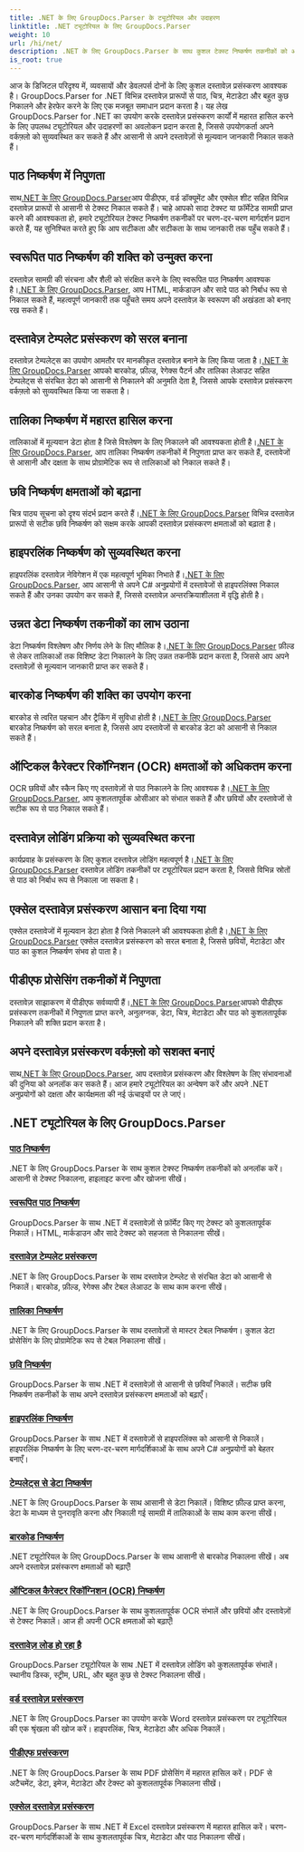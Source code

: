```yaml
---
title: .NET के लिए GroupDocs.Parser के ट्यूटोरियल और उदाहरण
linktitle: .NET ट्यूटोरियल के लिए GroupDocs.Parser
weight: 10
url: /hi/net/
description: .NET के लिए GroupDocs.Parser के साथ कुशल टेक्स्ट निष्कर्षण तकनीकों को अनलॉक करें। बेहतर दस्तावेज़ प्रसंस्करण के लिए टेक्स्ट को सहजता से निकालें, हाइलाइट करें और खोजें।
is_root: true
---
```

आज के डिजिटल परिदृश्य में, व्यवसायों और डेवलपर्स दोनों के लिए कुशल दस्तावेज़ प्रसंस्करण आवश्यक है। GroupDocs.Parser for .NET विभिन्न दस्तावेज़ प्रारूपों से पाठ, चित्र, मेटाडेटा और बहुत कुछ निकालने और हेरफेर करने के लिए एक मजबूत समाधान प्रदान करता है। यह लेख GroupDocs.Parser for .NET का उपयोग करके दस्तावेज़ प्रसंस्करण कार्यों में महारत हासिल करने के लिए उपलब्ध ट्यूटोरियल और उदाहरणों का अवलोकन प्रदान करता है, जिससे उपयोगकर्ता अपने वर्कफ़्लो को सुव्यवस्थित कर सकते हैं और आसानी से अपने दस्तावेज़ों से मूल्यवान जानकारी निकाल सकते हैं।

## पाठ निष्कर्षण में निपुणता
 साथ[.NET के लिए GroupDocs.Parser](./text-extraction/)आप पीडीएफ, वर्ड डॉक्यूमेंट और एक्सेल शीट सहित विभिन्न दस्तावेज़ प्रारूपों से आसानी से टेक्स्ट निकाल सकते हैं। चाहे आपको सादा टेक्स्ट या फ़ॉर्मेटेड सामग्री प्राप्त करने की आवश्यकता हो, हमारे ट्यूटोरियल टेक्स्ट निष्कर्षण तकनीकों पर चरण-दर-चरण मार्गदर्शन प्रदान करते हैं, यह सुनिश्चित करते हुए कि आप सटीकता और सटीकता के साथ जानकारी तक पहुँच सकते हैं।

## स्वरूपित पाठ निष्कर्षण की शक्ति को उन्मुक्त करना
 दस्तावेज़ सामग्री की संरचना और शैली को संरक्षित करने के लिए स्वरूपित पाठ निष्कर्षण आवश्यक है।[.NET के लिए GroupDocs.Parser](./formatted-text-extraction/), आप HTML, मार्कडाउन और सादे पाठ को निर्बाध रूप से निकाल सकते हैं, महत्वपूर्ण जानकारी तक पहुँचते समय अपने दस्तावेज़ के स्वरूपण की अखंडता को बनाए रख सकते हैं।

## दस्तावेज़ टेम्पलेट प्रसंस्करण को सरल बनाना
 दस्तावेज़ टेम्पलेट्स का उपयोग आमतौर पर मानकीकृत दस्तावेज़ बनाने के लिए किया जाता है।[.NET के लिए GroupDocs.Parser](./document-template-processing/) आपको बारकोड, फ़ील्ड, रेगेक्स पैटर्न और तालिका लेआउट सहित टेम्पलेट्स से संरचित डेटा को आसानी से निकालने की अनुमति देता है, जिससे आपके दस्तावेज़ प्रसंस्करण वर्कफ़्लो को सुव्यवस्थित किया जा सकता है।

## तालिका निष्कर्षण में महारत हासिल करना
तालिकाओं में मूल्यवान डेटा होता है जिसे विश्लेषण के लिए निकालने की आवश्यकता होती है।[.NET के लिए GroupDocs.Parser](./table-extraction/), आप तालिका निष्कर्षण तकनीकों में निपुणता प्राप्त कर सकते हैं, दस्तावेजों से आसानी और दक्षता के साथ प्रोग्रामेटिक रूप से तालिकाओं को निकाल सकते हैं।

## छवि निष्कर्षण क्षमताओं को बढ़ाना
 चित्र पाठ्य सूचना को दृश्य संदर्भ प्रदान करते हैं।[.NET के लिए GroupDocs.Parser](./image-extraction/) विभिन्न दस्तावेज़ प्रारूपों से सटीक छवि निष्कर्षण को सक्षम करके आपकी दस्तावेज़ प्रसंस्करण क्षमताओं को बढ़ाता है।

## हाइपरलिंक निष्कर्षण को सुव्यवस्थित करना
 हाइपरलिंक दस्तावेज़ नेविगेशन में एक महत्वपूर्ण भूमिका निभाते हैं।[.NET के लिए GroupDocs.Parser](./hyperlink-extraction/), आप आसानी से अपने C# अनुप्रयोगों में दस्तावेजों से हाइपरलिंक्स निकाल सकते हैं और उनका उपयोग कर सकते हैं, जिससे दस्तावेज़ अन्तरक्रियाशीलता में वृद्धि होती है।

## उन्नत डेटा निष्कर्षण तकनीकों का लाभ उठाना
 डेटा निष्कर्षण विश्लेषण और निर्णय लेने के लिए मौलिक है।[.NET के लिए GroupDocs.Parser](./data-extraction-from-templates/) फ़ील्ड से लेकर तालिकाओं तक विशिष्ट डेटा निकालने के लिए उन्नत तकनीकें प्रदान करता है, जिससे आप अपने दस्तावेज़ों से मूल्यवान जानकारी प्राप्त कर सकते हैं।

## बारकोड निष्कर्षण की शक्ति का उपयोग करना
बारकोड से त्वरित पहचान और ट्रैकिंग में सुविधा होती है।[.NET के लिए GroupDocs.Parser](./barcode-extraction/) बारकोड निष्कर्षण को सरल बनाता है, जिससे आप दस्तावेजों से बारकोड डेटा को आसानी से निकाल सकते हैं।

## ऑप्टिकल कैरेक्टर रिकॉग्निशन (OCR) क्षमताओं को अधिकतम करना
 OCR छवियों और स्कैन किए गए दस्तावेज़ों से पाठ निकालने के लिए आवश्यक है।[.NET के लिए GroupDocs.Parser](./ocr-extraction/), आप कुशलतापूर्वक ओसीआर को संभाल सकते हैं और छवियों और दस्तावेजों से सटीक रूप से पाठ निकाल सकते हैं।

## दस्तावेज़ लोडिंग प्रक्रिया को सुव्यवस्थित करना
 कार्यप्रवाह के प्रसंस्करण के लिए कुशल दस्तावेज़ लोडिंग महत्वपूर्ण है।[.NET के लिए GroupDocs.Parser](./document-loading/) दस्तावेज़ लोडिंग तकनीकों पर ट्यूटोरियल प्रदान करता है, जिससे विभिन्न स्रोतों से पाठ को निर्बाध रूप से निकाला जा सकता है।

## एक्सेल दस्तावेज़ प्रसंस्करण आसान बना दिया गया
 एक्सेल दस्तावेजों में मूल्यवान डेटा होता है जिसे निकालने की आवश्यकता होती है।[.NET के लिए GroupDocs.Parser](./excel-document-processing/) एक्सेल दस्तावेज़ प्रसंस्करण को सरल बनाता है, जिससे छवियों, मेटाडेटा और पाठ का कुशल निष्कर्षण संभव हो पाता है।

## पीडीएफ प्रोसेसिंग तकनीकों में निपुणता
 दस्तावेज़ साझाकरण में पीडीएफ सर्वव्यापी हैं।[.NET के लिए GroupDocs.Parser](./pdf-processing/)आपको पीडीएफ प्रसंस्करण तकनीकों में निपुणता प्राप्त करने, अनुलग्नक, डेटा, चित्र, मेटाडेटा और पाठ को कुशलतापूर्वक निकालने की शक्ति प्रदान करता है।

## अपने दस्तावेज़ प्रसंस्करण वर्कफ़्लो को सशक्त बनाएं
 साथ[.NET के लिए GroupDocs.Parser](./word-document-processing/), आप दस्तावेज़ प्रसंस्करण और विश्लेषण के लिए संभावनाओं की दुनिया को अनलॉक कर सकते हैं। आज हमारे ट्यूटोरियल का अन्वेषण करें और अपने .NET अनुप्रयोगों को दक्षता और कार्यक्षमता की नई ऊंचाइयों पर ले जाएं।

## .NET ट्यूटोरियल के लिए GroupDocs.Parser
### [पाठ निष्कर्षण](./text-extraction/)
.NET के लिए GroupDocs.Parser के साथ कुशल टेक्स्ट निष्कर्षण तकनीकों को अनलॉक करें। आसानी से टेक्स्ट निकालना, हाइलाइट करना और खोजना सीखें।
### [स्वरूपित पाठ निष्कर्षण](./formatted-text-extraction/)
GroupDocs.Parser के साथ .NET में दस्तावेज़ों से फ़ॉर्मेट किए गए टेक्स्ट को कुशलतापूर्वक निकालें। HTML, मार्कडाउन और सादे टेक्स्ट को सहजता से निकालना सीखें।
### [दस्तावेज़ टेम्पलेट प्रसंस्करण](./document-template-processing/)
.NET के लिए GroupDocs.Parser के साथ दस्तावेज़ टेम्प्लेट से संरचित डेटा को आसानी से निकालें। बारकोड, फ़ील्ड, रेगेक्स और टेबल लेआउट के साथ काम करना सीखें।
### [तालिका निष्कर्षण](./table-extraction/)
.NET के लिए GroupDocs.Parser के साथ दस्तावेज़ों से मास्टर टेबल निष्कर्षण। कुशल डेटा प्रोसेसिंग के लिए प्रोग्रामेटिक रूप से टेबल निकालना सीखें।
### [छवि निष्कर्षण](./image-extraction/)
GroupDocs.Parser के साथ .NET में दस्तावेज़ों से आसानी से छवियाँ निकालें। सटीक छवि निष्कर्षण तकनीकों के साथ अपने दस्तावेज़ प्रसंस्करण क्षमताओं को बढ़ाएँ।
### [हाइपरलिंक निष्कर्षण](./hyperlink-extraction/)
GroupDocs.Parser के साथ .NET में दस्तावेज़ों से हाइपरलिंक्स को आसानी से निकालें। हाइपरलिंक निष्कर्षण के लिए चरण-दर-चरण मार्गदर्शिकाओं के साथ अपने C# अनुप्रयोगों को बेहतर बनाएँ।
### [टेम्पलेट्स से डेटा निष्कर्षण](./data-extraction-from-templates/)
.NET के लिए GroupDocs.Parser के साथ आसानी से डेटा निकालें। विशिष्ट फ़ील्ड प्राप्त करना, डेटा के माध्यम से पुनरावृति करना और निकाली गई सामग्री में तालिकाओं के साथ काम करना सीखें।
### [बारकोड निष्कर्षण](./barcode-extraction/)
.NET ट्यूटोरियल के लिए GroupDocs.Parser के साथ आसानी से बारकोड निकालना सीखें। अब अपने दस्तावेज़ प्रसंस्करण क्षमताओं को बढ़ाएँ!
### [ऑप्टिकल कैरेक्टर रिकॉग्निशन (OCR) निष्कर्षण](./ocr-extraction/)
.NET के लिए GroupDocs.Parser के साथ कुशलतापूर्वक OCR संभालें और छवियों और दस्तावेज़ों से टेक्स्ट निकालें। आज ही अपनी OCR क्षमताओं को बढ़ाएँ!
### [दस्तावेज़ लोड हो रहा है](./document-loading/)
GroupDocs.Parser ट्यूटोरियल के साथ .NET में दस्तावेज़ लोडिंग को कुशलतापूर्वक संभालें। स्थानीय डिस्क, स्ट्रीम, URL, और बहुत कुछ से टेक्स्ट निकालना सीखें।
### [वर्ड दस्तावेज़ प्रसंस्करण](./word-document-processing/)
.NET के लिए GroupDocs.Parser का उपयोग करके Word दस्तावेज़ प्रसंस्करण पर ट्यूटोरियल की एक श्रृंखला की खोज करें। हाइपरलिंक, चित्र, मेटाडेटा और अधिक निकालें।
### [पीडीएफ प्रसंस्करण](./pdf-processing/)
.NET के लिए GroupDocs.Parser के साथ PDF प्रोसेसिंग में महारत हासिल करें। PDF से अटैचमेंट, डेटा, इमेज, मेटाडेटा और टेक्स्ट को कुशलतापूर्वक निकालना सीखें।
### [एक्सेल दस्तावेज़ प्रसंस्करण](./excel-document-processing/)
GroupDocs.Parser के साथ .NET में Excel दस्तावेज़ प्रसंस्करण में महारत हासिल करें। चरण-दर-चरण मार्गदर्शिकाओं के साथ कुशलतापूर्वक चित्र, मेटाडेटा और पाठ निकालना सीखें।
